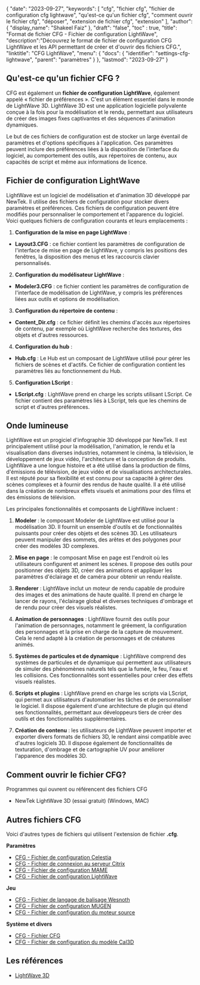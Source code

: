 {
"date": "2023-09-27",
  "keywords": [
"cfg",
"fichier cfg",
"fichier de configuration cfg lightwave",
"qu'est-ce qu'un fichier cfg",
"comment ouvrir le fichier cfg",
"déposer",
"extension de fichier cfg",
"extension"
],
  "author": {
"display_name": "Shakeel Faiz"
},
"draft": "false",
"toc" : true,
"title": "Format de fichier CFG - Fichier de configuration LightWave",
  "description":"Découvrez le format de fichier de configuration CFG LightWave et les API permettant de créer et d'ouvrir des fichiers CFG.",
"linktitle": "CFG LightWave",
  "menu": {
    "docs": {
      "identifier": "settings-cfg-lightwave",
"parent": "paramètres"
}
},
"lastmod": "2023-09-27"
}

## Qu'est-ce qu'un fichier CFG ?

CFG est également un **fichier de configuration LightWave**, également appelé « fichier de préférences ». C'est un élément essentiel dans le monde de LightWave 3D. LightWave 3D est une application logicielle polyvalente conçue à la fois pour la modélisation et le rendu, permettant aux utilisateurs de créer des images fixes captivantes et des séquences d'animation dynamiques.

Le but de ces fichiers de configuration est de stocker un large éventail de paramètres et d'options spécifiques à l'application. Ces paramètres peuvent inclure des préférences liées à la disposition de l'interface du logiciel, au comportement des outils, aux répertoires de contenu, aux capacités de script et même aux informations de licence.

## Fichier de configuration LightWave

LightWave est un logiciel de modélisation et d'animation 3D développé par NewTek. Il utilise des fichiers de configuration pour stocker divers paramètres et préférences. Ces fichiers de configuration peuvent être modifiés pour personnaliser le comportement et l'apparence du logiciel. Voici quelques fichiers de configuration courants et leurs emplacements :

1. **Configuration de la mise en page LightWave** :
    












- **Layout3.CFG** : ce fichier contient les paramètres de configuration de l'interface de mise en page de LightWave, y compris les positions des fenêtres, la disposition des menus et les raccourcis clavier personnalisés.

2. **Configuration du modélisateur LightWave** :
    












- **Modeler3.CFG** : ce fichier contient les paramètres de configuration de l'interface de modélisation de LightWave, y compris les préférences liées aux outils et options de modélisation.

3. **Configuration du répertoire de contenu** :
    












- **Content_Dir.cfg** : ce fichier définit les chemins d'accès aux répertoires de contenu, par exemple où LightWave recherche des textures, des objets et d'autres ressources.

4. **Configuration du hub** :
    












- **Hub.cfg** : Le Hub est un composant de LightWave utilisé pour gérer les fichiers de scènes et d'actifs. Ce fichier de configuration contient les paramètres liés au fonctionnement du Hub.

5. **Configuration LScript** :
    












- **LScript.cfg** : LightWave prend en charge les scripts utilisant LScript. Ce fichier contient des paramètres liés à LScript, tels que les chemins de script et d'autres préférences.

## Onde lumineuse

LightWave est un progiciel d'infographie 3D développé par NewTek. Il est principalement utilisé pour la modélisation, l'animation, le rendu et la visualisation dans diverses industries, notamment le cinéma, la télévision, le développement de jeux vidéo, l'architecture et la conception de produits. LightWave a une longue histoire et a été utilisé dans la production de films, d'émissions de télévision, de jeux vidéo et de visualisations architecturales. Il est réputé pour sa flexibilité et est connu pour sa capacité à gérer des scènes complexes et à fournir des rendus de haute qualité. Il a été utilisé dans la création de nombreux effets visuels et animations pour des films et des émissions de télévision.

Les principales fonctionnalités et composants de LightWave incluent :

1. **Modeler** : le composant Modeler de LightWave est utilisé pour la modélisation 3D. Il fournit un ensemble d'outils et de fonctionnalités puissants pour créer des objets et des scènes 3D. Les utilisateurs peuvent manipuler des sommets, des arêtes et des polygones pour créer des modèles 3D complexes.
    












2. **Mise en page** : le composant Mise en page est l'endroit où les utilisateurs configurent et animent les scènes. Il propose des outils pour positionner des objets 3D, créer des animations et appliquer les paramètres d'éclairage et de caméra pour obtenir un rendu réaliste.
    












3. **Renderer** : LightWave inclut un moteur de rendu capable de produire des images et des animations de haute qualité. Il prend en charge le lancer de rayons, l'éclairage global et diverses techniques d'ombrage et de rendu pour créer des visuels réalistes.
    












4. **Animation de personnages** : LightWave fournit des outils pour l'animation de personnages, notamment le gréement, la configuration des personnages et la prise en charge de la capture de mouvement. Cela le rend adapté à la création de personnages et de créatures animés.
    












5. **Systèmes de particules et de dynamique** : LightWave comprend des systèmes de particules et de dynamique qui permettent aux utilisateurs de simuler des phénomènes naturels tels que la fumée, le feu, l'eau et les collisions. Ces fonctionnalités sont essentielles pour créer des effets visuels réalistes.
    












6. **Scripts et plugins** : LightWave prend en charge les scripts via LScript, qui permet aux utilisateurs d'automatiser les tâches et de personnaliser le logiciel. Il dispose également d'une architecture de plugin qui étend ses fonctionnalités, permettant aux développeurs tiers de créer des outils et des fonctionnalités supplémentaires.
    












7. **Création de contenu** : les utilisateurs de LightWave peuvent importer et exporter divers formats de fichiers 3D, le rendant ainsi compatible avec d'autres logiciels 3D. Il dispose également de fonctionnalités de texturation, d'ombrage et de cartographie UV pour améliorer l'apparence des modèles 3D.
    












## Comment ouvrir le fichier CFG?

Programmes qui ouvrent ou référencent des fichiers CFG

- NewTek LightWave 3D (essai gratuit) (Windows, MAC)

## Autres fichiers CFG

Voici d'autres types de fichiers qui utilisent l'extension de fichier **.cfg**.

**Paramètres**
- [CFG - Fichier de configuration Celestia](/fr/settings/cfg-celestia/)
- [CFG - Fichier de connexion au serveur Citrix](/fr/settings/cfg-citrix/)
- [CFG - Fichier de configuration MAME](/fr/settings/cfg-mame/)
- [CFG - Fichier de configuration LightWave](/fr/settings/cfg-lightwave/)

**Jeu**
- [CFG - Fichier de langage de balisage Wesnoth](/fr/game/cfg-wesnoth/)
- [CFG - Fichier de configuration MUGEN](/fr/game/cfg-mugen/)
- [CFG - Fichier de configuration du moteur source](/fr/game/cfg-sourceengine/)

**Système et divers**
- [CFG - Fichier CFG](/fr/system/cfg/)
- [CFG - Fichier de configuration du modèle Cal3D](/fr/misc/cfg-cal3d/)

## Les références
* [LightWave 3D](https://en.wikipedia.org/wiki/LightWave_3D)
